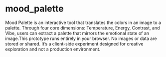 # mood_palette

Mood Palette is an interactive tool that translates the colors in an image to a palette. Through four core dimensions: Temperature, Energy, Contrast, and Vibe, users can extract a palette that mirrors the emotional state of an image.This prototype runs entirely in your browser. No images or data are stored or shared. It’s a client-side experiment designed for creative exploration and not a production environment.

